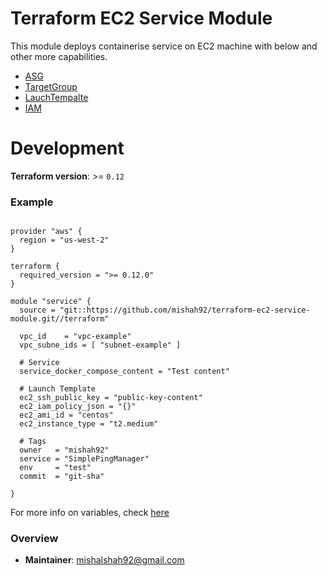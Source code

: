 # Terraform EC2 Service Module

This module deploys containerise service on EC2 machine with below and other more capabilities.

- [ASG](https://docs.aws.amazon.com/autoscaling/ec2/userguide/AutoScalingGroup.html) 
- [TargetGroup](https://docs.aws.amazon.com/elasticloadbalancing/latest/application/load-balancer-target-groups.html)
- [LauchTempalte](https://docs.aws.amazon.com/autoscaling/ec2/userguide/LaunchTemplates.html) 
- [IAM](https://aws.amazon.com/iam/)
  
  
# Development

**Terraform version**: >= `0.12`

### Example

```hcl-terraform

provider "aws" {
  region = "us-west-2"
}

terraform {
  required_version = ">= 0.12.0"
}

module "service" {
  source = "git::https://github.com/mishah92/terraform-ec2-service-module.git//terraform"
  
  vpc_id    = "vpc-example"
  vpc_subne_ids = [ "subnet-example" ]
  
  # Service
  service_docker_compose_content = "Test content"
  
  # Launch Template
  ec2_ssh_public_key = "public-key-content"
  ec2_iam_policy_json = "{}"
  ec2_ami_id = "centos"
  ec2_instance_type = "t2.medium"
  
  # Tags
  owner   = "mishah92"
  service = "SimplePingManager"
  env     = "test"
  commit  = "git-sha"

}
```
For more info on variables, check [here](terraform/variables.tf)

### Overview

- **Maintainer**: mishalshah92@gmail.com
